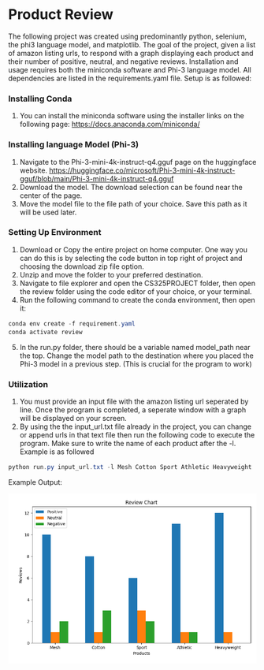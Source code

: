 # Product Review
The following project was created using predominantly python, selenium, the phi3 language model, and matplotlib. The goal of the project, given a list of amazon listing urls, to respond with a graph displaying each product and their number of positive, neutral, and negative reviews. Installation and usage requires both the miniconda software and Phi-3 language model. All dependencies are listed in the requirements.yaml file. Setup is as followed:


### Installing Conda
  1. You can install the miniconda software using the installer links on the following page: https://docs.anaconda.com/miniconda/

### Installing language Model (Phi-3)
  1. Navigate to the Phi-3-mini-4k-instruct-q4.gguf page on the huggingface website. https://huggingface.co/microsoft/Phi-3-mini-4k-instruct-gguf/blob/main/Phi-3-mini-4k-instruct-q4.gguf
  2. Download the model. The download selection can be found near the center of the page.
  3. Move the model file to the file path of your choice. Save this path as it will be used later.

### Setting Up Environment
  1. Download or Copy the entire project on home computer. One way you can do this is by selecting the code button in top right of project and choosing the download zip file option.
  2. Unzip and move the folder to your preferred destination. 
  3. Navigate to file explorer and open the CS325PROJECT folder, then open the review folder using the code editor of your choice, or your terminal.
  4. Run the following command to create the conda environment, then open it: 
  ```powershell
  conda env create -f requirement.yaml
  conda activate review
  ```
  5. In the run.py folder, there should be a variable named model_path near the top. Change the model path to the destination where you placed the Phi-3 model in a previous step. (This is crucial for the program to work)

### Utilization
  1. You must provide an input file with the amazon listing url seperated by line. Once the program is completed, a seperate window with a graph will be displayed on your screen.
  2. By using the the input_url.txt file already in the project, you can change or append urls in that text file then run the following code to execute the program. Make sure to write the name of each product after the -l. Example is as followed
  ```powershell
  python run.py input_url.txt -l Mesh Cotton Sport Athletic Heavyweight
  ```
  Example Output:

  ![alt text](graph_img.png)
